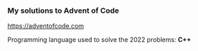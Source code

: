 ### My solutions to Advent of Code

https://adventofcode.com

Programming language used to solve the 2022 problems: <b>C++</b>